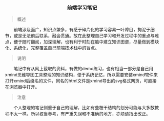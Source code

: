 <h3 align="center">前端学习笔记</h3>

> 概述

&emsp;&emsp;前端涉及面广，知识点繁多，有感于碎片化的学习容易一叶障目，拘泥于细节，或是无法前后联系，融会贯通。故在此整理自己学习和开发过程中的重点与难点，便于随时翻阅，加深理解，也有利于时刻在脑中建立知识图谱，尽量做到模块化、系统化，完整覆盖自己前端技术栈中的盲点。

>说明

&emsp;&emsp;笔记中有从网上截取的资料，有做的demo练习，也有相当一部分是自己用xmind思维导图工具整理的知识结构，便于系统记忆，所以需要安装xmind软件来打开xmind后缀名的文件，同名的html文件是xmind导出的svg格式网页，可直接在浏览器中打开。

>注意

&emsp;&emsp;个人整理的笔记侧重于自己的理解，比如有些枝干结构的划分可能与大多数教程不太一样。所以权当参考，有严重失误和不准确的地方，亦烦请指出改正。